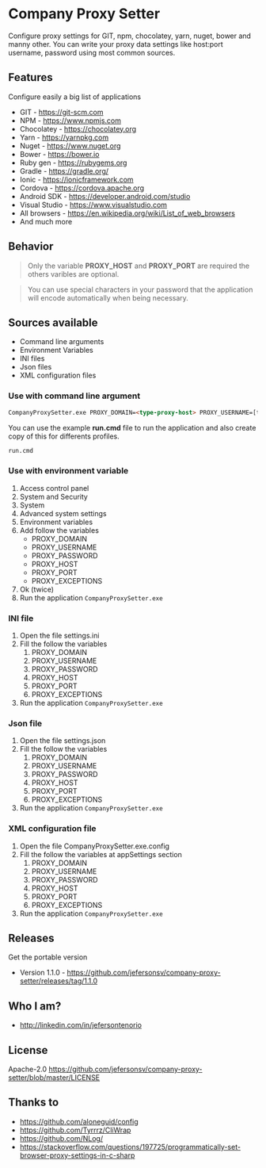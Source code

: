 # Company Proxy Setter

Configure proxy settings for GIT, npm, chocolatey, yarn, nuget, bower and manny other.
You can write your proxy data settings like host:port username, password using most common sources.

## Features
Configure easily a big list of applications
* GIT - https://git-scm.com
* NPM - https://www.npmjs.com
* Chocolatey - https://chocolatey.org
* Yarn - https://yarnpkg.com
* Nuget - https://www.nuget.org
* Bower - https://bower.io
* Ruby gen - https://rubygems.org
* Gradle - https://gradle.org/
* Ionic - https://ionicframework.com
* Cordova - https://cordova.apache.org
* Android SDK - https://developer.android.com/studio
* Visual Studio - https://www.visualstudio.com
* All browsers - https://en.wikipedia.org/wiki/List_of_web_browsers
* And much more

## Behavior

> Only the variable **PROXY_HOST** and **PROXY_PORT** are required the others varibles are optional.

> You can use special characters in your password that the application will encode automatically when being necessary.

## Sources available

* Command line arguments
* Environment Variables
* INI files
* Json files
* XML configuration files

### Use with command line argument
```html
CompanyProxySetter.exe PROXY_DOMAIN=<type-proxy-host> PROXY_USERNAME=[type-proxy-username] PROXY_PASSWORD=[type-proxy-password] PROXY_HOST=<type-proxy-port> PROXY_EXCEPTIONS=[type-proxy-url-exceptions]
```

You can use the example **run.cmd** file to run the application and also create copy of this for differents profiles.
```html
run.cmd
```

### Use with environment variable
1. Access control panel
2. System and Security
3. System
4. Advanced system settings
5. Environment variables
6. Add follow the variables
    * PROXY_DOMAIN
    * PROXY_USERNAME
    * PROXY_PASSWORD
    * PROXY_HOST
    * PROXY_PORT
    * PROXY_EXCEPTIONS
7. Ok (twice)
8. Run the application `CompanyProxySetter.exe`


### INI file
1. Open the file settings.ini
2. Fill the follow the variables
   1. PROXY_DOMAIN
   2. PROXY_USERNAME
   3. PROXY_PASSWORD
   4. PROXY_HOST
   5. PROXY_PORT
   6. PROXY_EXCEPTIONS
3. Run the application `CompanyProxySetter.exe`

### Json file
1. Open the file settings.json
2. Fill the follow the variables
   1. PROXY_DOMAIN
   2. PROXY_USERNAME
   3. PROXY_PASSWORD
   4. PROXY_HOST
   5. PROXY_PORT
   6. PROXY_EXCEPTIONS
3. Run the application `CompanyProxySetter.exe`

### XML configuration file
1. Open the file CompanyProxySetter.exe.config
2. Fill the follow the variables at appSettings section
   1. PROXY_DOMAIN
   2. PROXY_USERNAME
   3. PROXY_PASSWORD
   4. PROXY_HOST
   5. PROXY_PORT
   6. PROXY_EXCEPTIONS
3. Run the application `CompanyProxySetter.exe`

## Releases

Get the portable version
* Version 1.1.0 - https://github.com/jefersonsv/company-proxy-setter/releases/tag/1.1.0

## Who I am?
* http://linkedin.com/in/jefersontenorio

## License

Apache-2.0 https://github.com/jefersonsv/company-proxy-setter/blob/master/LICENSE

## Thanks to
* https://github.com/aloneguid/config
* https://github.com/Tyrrrz/CliWrap
* https://github.com/NLog/
* https://stackoverflow.com/questions/197725/programmatically-set-browser-proxy-settings-in-c-sharp